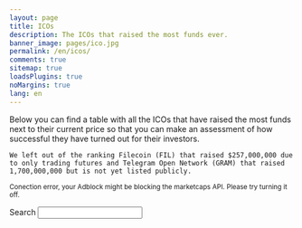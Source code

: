```yaml
---
layout: page
title: ICOs
description: The ICOs that raised the most funds ever.
banner_image: pages/ico.jpg
permalink: /en/icos/
comments: true
sitemap: true
loadsPlugins: true
noMargins: true
lang: en
---
```


<div class="entry-header"></div>
<div class="entry-content">
    Below you can find a table with all the ICOs that have raised the most funds next to their current price so that you can make an assessment of how successful they have turned out for their investors.

    We left out of the ranking Filecoin (FIL) that raised $257,000,000 due to only trading futures and Telegram Open Network (GRAM) that raised 1,700,000,000 but is not yet listed publicly.
</div>

<small class="error api-error">Conection error, your Adblock might be blocking the marketcaps API. Please try turning it off.</small>
<div class="marketcaps-table-top">
    <div class="marketcaps-table-filter">
        <label>
            Search
            <input type="search" id="marketcaps-filter-input">
        </label>
    </div>
</div>

<table id="marketcaps-table" class="display" width="100%"></table>

<script type="text/javascript" src="{{ site.baseurl }}/js/plugins.js?{{site.time | date: '%s%N'}}"></script>

<script type="text/javascript" src="https://cdn.datatables.net/v/dt/dt-1.10.16/datatables.min.js"></script>
<script type="text/javascript" src="https://cdn.datatables.net/plug-ins/1.10.16/api/processing().js"></script>
<script type="text/javascript" src="https://cdn.datatables.net/responsive/2.2.1/js/dataTables.responsive.min.js"></script>

<script>
    const coins = {{ site.data.coins | jsonify }};
    const icos = {{ site.data.icos | jsonify }};
</script>

<script type="text/javascript" src="{{ site.baseurl }}/js/lang.js?{{site.time | date: '%s%N'}}"></script>
<script type="text/javascript" src="{{ site.baseurl }}/js/icos.js?{{site.time | date: '%s%N'}}"></script>
